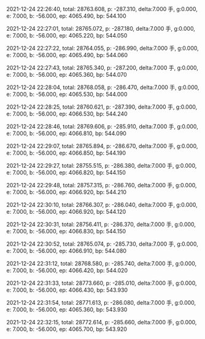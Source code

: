2021-12-24 22:26:40, total: 28763.608, p: -287.310, delta:7.000 手, g:0.000, e: 7.000, b: -56.000, ep: 4065.490, bp: 544.100

2021-12-24 22:27:01, total: 28765.072, p: -287.180, delta:7.000 手, g:0.000, e: 7.000, b: -56.000, ep: 4065.220, bp: 544.050

2021-12-24 22:27:22, total: 28764.055, p: -286.990, delta:7.000 手, g:0.000, e: 7.000, b: -56.000, ep: 4065.490, bp: 544.060

2021-12-24 22:27:43, total: 28765.340, p: -287.200, delta:7.000 手, g:0.000, e: 7.000, b: -56.000, ep: 4065.360, bp: 544.070

2021-12-24 22:28:04, total: 28768.058, p: -286.470, delta:7.000 手, g:0.000, e: 7.000, b: -56.000, ep: 4065.530, bp: 544.000

2021-12-24 22:28:25, total: 28760.621, p: -287.390, delta:7.000 手, g:0.000, e: 7.000, b: -56.000, ep: 4066.530, bp: 544.240

2021-12-24 22:28:46, total: 28769.606, p: -285.910, delta:7.000 手, g:0.000, e: 7.000, b: -56.000, ep: 4066.810, bp: 544.090

2021-12-24 22:29:07, total: 28765.894, p: -286.670, delta:7.000 手, g:0.000, e: 7.000, b: -56.000, ep: 4066.850, bp: 544.190

2021-12-24 22:29:27, total: 28755.515, p: -286.380, delta:7.000 手, g:0.000, e: 7.000, b: -56.000, ep: 4066.820, bp: 544.150

2021-12-24 22:29:48, total: 28757.315, p: -286.760, delta:7.000 手, g:0.000, e: 7.000, b: -56.000, ep: 4066.920, bp: 544.210

2021-12-24 22:30:10, total: 28766.307, p: -286.040, delta:7.000 手, g:0.000, e: 7.000, b: -56.000, ep: 4066.920, bp: 544.120

2021-12-24 22:30:31, total: 28756.411, p: -286.370, delta:7.000 手, g:0.000, e: 7.000, b: -56.000, ep: 4066.830, bp: 544.150

2021-12-24 22:30:52, total: 28765.074, p: -285.730, delta:7.000 手, g:0.000, e: 7.000, b: -56.000, ep: 4066.910, bp: 544.080

2021-12-24 22:31:12, total: 28768.580, p: -285.740, delta:7.000 手, g:0.000, e: 7.000, b: -56.000, ep: 4066.420, bp: 544.020

2021-12-24 22:31:33, total: 28773.660, p: -285.010, delta:7.000 手, g:0.000, e: 7.000, b: -56.000, ep: 4066.430, bp: 543.930

2021-12-24 22:31:54, total: 28771.613, p: -286.080, delta:7.000 手, g:0.000, e: 7.000, b: -56.000, ep: 4065.360, bp: 543.930

2021-12-24 22:32:15, total: 28772.614, p: -285.660, delta:7.000 手, g:0.000, e: 7.000, b: -56.000, ep: 4065.700, bp: 543.920